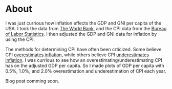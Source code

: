 # About
I was just currious how inflation effects the GDP and GNI per capita of the USA. I took the data from [The World Bank](http://data.worldbank.org), and the CPI data from the [Bureau of Labor Statistics](http://www.bls.gov/cpi/). I then adjusted the GDP and GNI data for inflation by using the CPI. 

The methods for determining CPI have often been crticized. Some believe CPI [overestimates inflation](http://www.colorado.edu/economics/courses/econ2020/section6/section6-main.html), while others believe CPI [underestimates inflation](http://bpp.mit.edu/usa/). I was currious to see how an overestimating/underestimating CPI has on the adjusted GDP per capita. So I made plots of GDP per capita with 0.5%, 1.0%, and 2.0% overestimation and underestimation of CPI each year.

Blog post comming soon.
